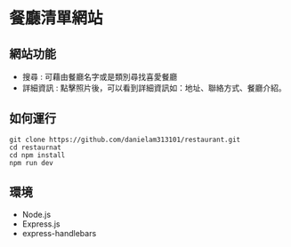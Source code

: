 # 餐廳清單網站

## 網站功能

- 搜尋 : 可藉由餐廳名字或是類別尋找喜愛餐廳
- 詳細資訊 : 點擊照片後，可以看到詳細資訊如：地址、聯絡方式、餐廳介紹。

## 如何運行

```shell
git clone https://github.com/danielam313101/restaurant.git
cd restaurnat
cd npm install
npm run dev
```

## 環境

- Node.js
- Express.js
- express-handlebars
